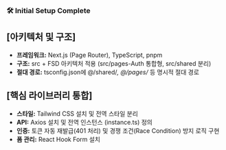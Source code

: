 ### 🛠️ Initial Setup Complete
## [아키텍처 및 구조]
- **프레임워크:** Next.js (Page Router), TypeScript, pnpm 
- **구조:** src + FSD 아키텍처 적용 (src/pages-Auth 통합형, src/shared 분리)
- **절대 경로:** tsconfig.json에 @/shared/*, @/pages/* 등 명시적 절대 경로

## [핵심 라이브러리 통합]
- **스타일:** Tailwind CSS 설치 및 전역 스타일 분리
- **API:** Axios 설치 및 전역 인스턴스 (instance.ts) 정의
- **인증:** 토큰 자동 재발급(401 처리) 및 경쟁 조건(Race Condition) 방지 로직 구현
- **폼 관리:** React Hook Form 설치